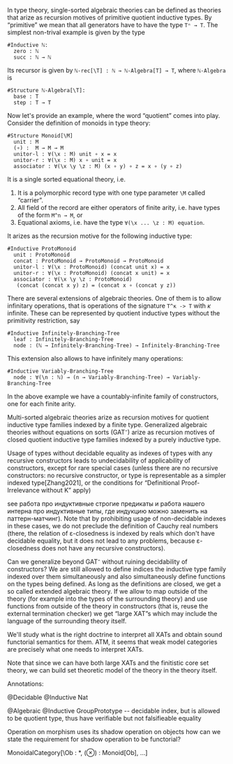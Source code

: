 In type theory, single-sorted algebraic theories can be defined as theories that arize as
recursion motives of primitive quotient inductive types. By “primitive” we mean that all
generators have to have the type `Tⁿ → T`. The simplest non-trival example is given by the type
```
#Inductive ℕ:
  zero : ℕ
  succ : ℕ → ℕ
```

Its recursor is given by `ℕ-rec[\T] : ℕ → ℕ-Algebra[T] → T`, where `ℕ-Algebra` is
```
#Structure ℕ-Algebra[\T]:
  base : T
  step : T → T
```

Now let's provide an example, where the word “quotient” comes into play. Consider the definition of
monoids in type theory:
```
#Structure Monoid[\M]
  unit : M
  (∘) :  M → M → M
  unitor-l : ∀(\x : M) unit ∘ x = x
  unitor-r : ∀(\x : M) x ∘ unit = x
  associator : ∀(\x \y \z : M) (x ∘ y) ∘ z = x ∘ (y ∘ z)
```
It is a single sorted equational theory, i.e.
1. It is a polymorphic record type with one type parameter `\M` called “carrier”.
2. All field of the record are either operators of finite arity, i.e. have types of the form
`M^n → M`, or
3. Equational axioms, i.e. have the type `∀(\x ... \z : M) equation`.

It arizes as the recursion motive for the following inductive type:
```
#Inductive ProtoMonoid
  unit : ProtoMonoid
  concat : ProtoMonoid → ProtoMonoid → ProtoMonoid
  unitor-l : ∀(\x : ProtoMonoid) (concat unit x) = x
  unitor-r : ∀(\x : ProtoMonoid) (concat x unit) = x
  associator : ∀(\x \y \z : ProtoMonoid)
   (concat (concat x y) z) = (concat x ∘ (concat y z))
```

There are several extensions of algebraic theories. One of them is to allow infinitary operations,
that is operations of the signature `T^κ -> T` with $κ$ infinite. These can be represented by quotient
inductive types without the primitivity restriction, say
```
#Inductive Infinitely-Branching-Tree
  leaf : Infinitely-Branching-Tree
  node : (ℕ → Infinitely-Branching-Tree) → Infinitely-Branching-Tree
```
This extension also allows to have infinitely many operations:
```
#Inductive Variably-Branching-Tree
  node : ∀(\n : ℕ) → (n → Variably-Branching-Tree) → Variably-Branching-Tree
```
In the above example we have a countably-infinite family of constructors, one for each finite arity.

Multi-sorted algebraic theories arize as recursion motives for quotient inductive type families
indexed by a finite type. Generalized algebraic theories without equations on sorts (GAT⁻) arize
as recursion motives of closed quotient inductive type families indexed by a purely inductive type.

Usage of types without decidable equality as indexes of types with any recursive constructors
leads to undecidability of applicability of constructors, except for rare special cases
(unless there are no recursive constructors: no recursive constructor, or type is representable as
a simpler indexed type[Zhang2021], or the conditions for “Definitional Proof-Irrelevance without K” apply)

see работа про индуктивные строгие предикаты и работа нашего интерна
про индуктивные типы, где индукцию можно заменить на паттерн-матчинг). Note that by prohibiting usage of
non-decidable indexes in these cases, we do not preclude the definition of Cauchy real numbers (there,
the relation of ε-closedness is indexed by reals which don't have decidable equality, but it does not
lead to any problems, because ε-closedness does not have any recursive constructors).

Can we generalize beyond GAT⁻ without ruining decidability of constructors? We are still allowed
to define indices the inductive type family indexed over them simultaneously and also simultaneously
define functions on the types being defined. As long as the definitions are closed, we get a so
called extended algebraic theory. If we allow to map outside of the theory (for example into the
types of the surrounding theory) and use functions from outside of the theory in constructors (that is,
reuse the external termination checker) we get “large XAT”s which may include the language of the surrounding
theory itself.

We'll study what is the right doctrine to interpret all XATs and obtain sound functorial semantics
for them. ATM, it seems that weak model categories are precisely what one needs to interpret XATs.

Note that since we can have both large XATs and the finitistic core set theory, we can build set
theoretic model of the theory in the theory itself.

Annotations:

@Decidable
@Inductive Nat

@Algebraic
@Inductive GroupPrototype -- decidable index, but is allowed to be quotient type, thus have verifiable but
not falsifieable equality

Operation on morphism uses its shadow operation on objects
how can we state the requirement for shadow operation to be functorial?

MonoidalCategory[\Ob : *, (⊗) : Monoid[Ob], ...]